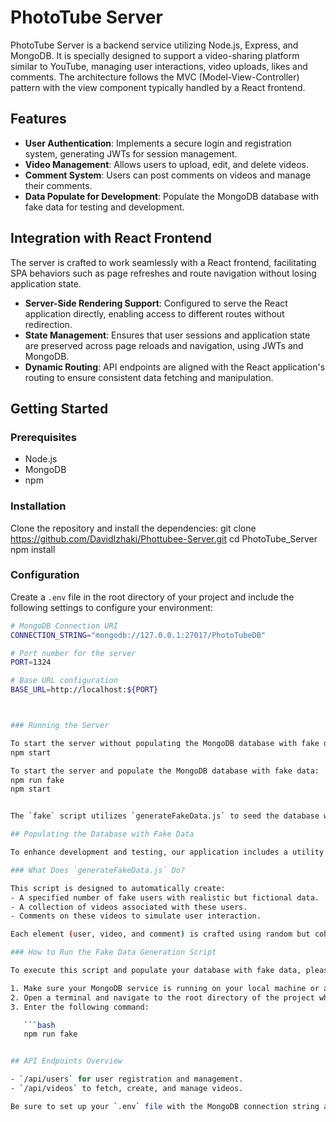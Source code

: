 # PhotoTube Server

PhotoTube Server is a backend service utilizing Node.js, Express, and MongoDB. It is specially designed to support a video-sharing platform similar to YouTube, managing user interactions, video uploads, likes and comments. The architecture follows the MVC (Model-View-Controller) pattern with the view component typically handled by a React frontend.

## Features

- **User Authentication**: Implements a secure login and registration system, generating JWTs for session management.
- **Video Management**: Allows users to upload, edit, and delete videos.
- **Comment System**: Users can post comments on videos and manage their comments.
- **Data Populate for Development**: Populate the MongoDB database with fake data for testing and development.

## Integration with React Frontend

The server is crafted to work seamlessly with a React frontend, facilitating SPA behaviors such as page refreshes and route navigation without losing application state.
- **Server-Side Rendering Support**: Configured to serve the React application directly, enabling access to different routes without redirection.
- **State Management**: Ensures that user sessions and application state are preserved across page reloads and navigation, using JWTs and MongoDB.
- **Dynamic Routing**: API endpoints are aligned with the React application's routing to ensure consistent data fetching and manipulation.

## Getting Started

### Prerequisites

- Node.js
- MongoDB
- npm

### Installation

Clone the repository and install the dependencies:
git clone https://github.com/DavidIzhaki/Phottubee-Server.git
cd PhotoTube_Server
npm install


### Configuration

Create a `.env` file in the root directory of your project and include the following settings to configure your environment:

```bash
# MongoDB Connection URI
CONNECTION_STRING="mongodb://127.0.0.1:27017/PhotoTubeDB"

# Port number for the server
PORT=1324

# Base URL configuration
BASE_URL=http://localhost:${PORT}



### Running the Server

To start the server without populating the MongoDB database with fake data:
npm start

To start the server and populate the MongoDB database with fake data:
npm run fake
npm start


The `fake` script utilizes `generateFakeData.js` to seed the database with users, videos, and comments to support development and testing.

## Populating the Database with Fake Data

To enhance development and testing, our application includes a utility script named `generateFakeData.js`. This script uses the `faker` library to generate and populate the database with fictitious users, videos, and comments.

### What Does `generateFakeData.js` Do?

This script is designed to automatically create:
- A specified number of fake users with realistic but fictional data.
- A collection of videos associated with these users.
- Comments on these videos to simulate user interaction.

Each element (user, video, and comment) is crafted using random but coherent data, ensuring a diverse dataset for robust testing.

### How to Run the Fake Data Generation Script

To execute this script and populate your database with fake data, please follow these steps:

1. Make sure your MongoDB service is running on your local machine or a specified server.
2. Open a terminal and navigate to the root directory of the project where `generateFakeData.js` is located.
3. Enter the following command:

   ```bash
   npm run fake


## API Endpoints Overview

- `/api/users` for user registration and management.
- `/api/videos` to fetch, create, and manage videos.

Be sure to set up your `.env` file with the MongoDB connection string and desired port before starting the server.
